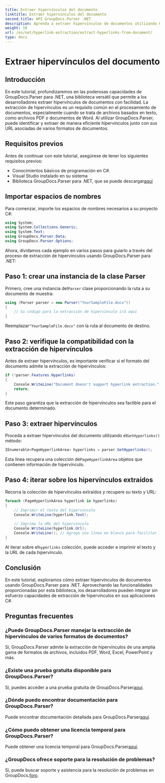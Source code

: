 ```yaml
---
title: Extraer hipervínculos del documento
linktitle: Extraer hipervínculos del documento
second_title: API GroupDocs.Parser .NET
description: Aprenda a extraer hipervínculos de documentos utilizando GroupDocs.Parser para .NET. Mejore sus aplicaciones C# con esta sencilla guía.
weight: 10
url: /es/net/hyperlink-extraction/extract-hyperlinks-from-document/
type: docs
---
```

# Extraer hipervínculos del documento

## Introducción
En este tutorial, profundizaremos en las poderosas capacidades de GroupDocs.Parser para .NET, una biblioteca versátil que permite a los desarrolladores extraer hipervínculos de documentos con facilidad. La extracción de hipervínculos es un requisito común en el procesamiento de documentos, especialmente cuando se trata de archivos basados en texto, como archivos PDF o documentos de Word. Al utilizar GroupDocs.Parser, puede identificar y extraer de manera eficiente hipervínculos junto con sus URL asociadas de varios formatos de documentos.
## Requisitos previos
Antes de continuar con este tutorial, asegúrese de tener los siguientes requisitos previos:
- Conocimientos básicos de programación en C#.
- Visual Studio instalado en su sistema
-  Biblioteca GroupDocs.Parser para .NET, que se puede descargar[aquí](https://releases.groupdocs.com/parser/net/)
## Importar espacios de nombres
Para comenzar, importe los espacios de nombres necesarios a su proyecto C#:
```csharp
using System;
using System.Collections.Generic;
using System.Text;
using GroupDocs.Parser.Data;
using GroupDocs.Parser.Options;
```

Ahora, dividamos cada ejemplo en varios pasos para guiarlo a través del proceso de extracción de hipervínculos usando GroupDocs.Parser para .NET:
## Paso 1: crear una instancia de la clase Parser
 Primero, cree una instancia del`Parser` clase proporcionando la ruta a su documento de muestra:
```csharp
using (Parser parser = new Parser("YourSampleFile.docx"))
{
    // Su código para la extracción de hipervínculo irá aquí
}
```
 Reemplazar`"YourSampleFile.docx"` con la ruta al documento de destino.
## Paso 2: verifique la compatibilidad con la extracción de hipervínculos
Antes de extraer hipervínculos, es importante verificar si el formato del documento admite la extracción de hipervínculos:
```csharp
if (!parser.Features.Hyperlinks)
{
    Console.WriteLine("Document doesn't support hyperlink extraction.");
    return;
}
```
Este paso garantiza que la extracción de hipervínculos sea factible para el documento determinado.
## Paso 3: extraer hipervínculos
 Proceda a extraer hipervínculos del documento utilizando el`GetHyperlinks()` método:
```csharp
IEnumerable<PageHyperlinkArea> hyperlinks = parser.GetHyperlinks();
```
 Esta línea recupera una colección de`PageHyperlinkArea` objetos que contienen información de hipervínculo.
## Paso 4: iterar sobre los hipervínculos extraídos
Recorra la colección de hipervínculos extraídos y recupere su texto y URL:
```csharp
foreach (PageHyperlinkArea hyperlink in hyperlinks)
{
    // Imprimir el texto del hipervínculo
    Console.WriteLine(hyperlink.Text);
    
    // Imprima la URL del hipervínculo
    Console.WriteLine(hyperlink.Url);
    Console.WriteLine(); // Agrega una línea en blanco para facilitar la lectura.
}
```
Al iterar sobre el`hyperlinks` colección, puede acceder e imprimir el texto y la URL de cada hipervínculo.
## Conclusión
En este tutorial, exploramos cómo extraer hipervínculos de documentos usando GroupDocs.Parser para .NET. Aprovechando las funcionalidades proporcionadas por esta biblioteca, los desarrolladores pueden integrar sin esfuerzo capacidades de extracción de hipervínculos en sus aplicaciones C#.

## Preguntas frecuentes
### ¿Puede GroupDocs.Parser manejar la extracción de hipervínculos de varios formatos de documentos?
Sí, GroupDocs.Parser admite la extracción de hipervínculos de una amplia gama de formatos de archivos, incluidos PDF, Word, Excel, PowerPoint y más.
### ¿Existe una prueba gratuita disponible para GroupDocs.Parser?
 Sí, puedes acceder a una prueba gratuita de GroupDocs.Parser[aquí](https://releases.groupdocs.com/).
### ¿Dónde puedo encontrar documentación para GroupDocs.Parser?
 Puede encontrar documentación detallada para GroupDocs.Parser[aquí](https://tutorials.groupdocs.com/parser/net/).
### ¿Cómo puedo obtener una licencia temporal para GroupDocs.Parser?
 Puede obtener una licencia temporal para GroupDocs.Parser[aquí](https://purchase.groupdocs.com/temporary-license/).
### ¿GroupDocs ofrece soporte para la resolución de problemas?
 Sí, puede buscar soporte y asistencia para la resolución de problemas en GroupDocs.[foro](https://forum.groupdocs.com/c/parser/17).
